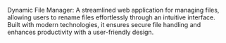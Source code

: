 Dynamic File Manager: A streamlined web application for managing files, allowing users to rename files effortlessly through an intuitive interface. Built with modern technologies, it ensures secure file handling and enhances productivity with a user-friendly design.
